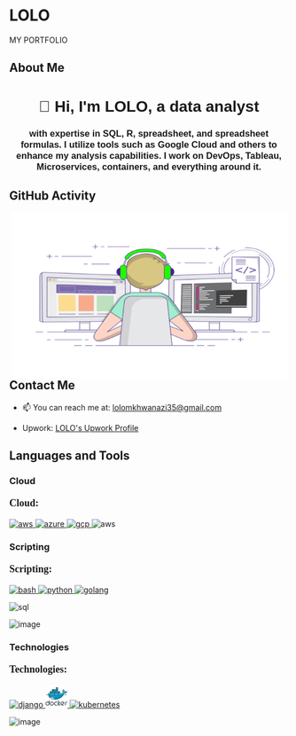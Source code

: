 # LOLO
MY PORTFOLIO

<!-- About Me Section -->
## About Me

<h1 align="center"><font face="Arial">👋 Hi, I'm LOLO, a data analyst</a></font></h1> <h3 align="center"><font face="Arial"> with expertise in SQL, R, spreadsheet, and spreadsheet formulas. I utilize tools such as Google Cloud and others to enhance my analysis capabilities. I work on DevOps, Tableau, Microservices, containers, and everything around it.</font></h3>

<!-- Stats and GitHub activity -->
## GitHub Activity


<!-- Header Section -->

</p>
<!-- GIF -->
<img align="right" height="300" width="500" src="https://raw.githubusercontent.com/mikonoid/mikonoid/main/images/gifs/coder3.gif" />




## Contact Me

- 📫 You can reach me at: [lolomkhwanazi35@gmail.com](mailto:lolomkhwanazi35@gmail.com)

- Upwork: [LOLO's Upwork Profile](https://www.upwork.com/freelancers/~01ff6447a222d57934?mp_source)

<!-- Languages and Tools Section -->
## Languages and Tools


### Cloud

<h4><font size="+1" face="Tahoma">Cloud:</font></h4>
<p align="left">
  
<a href="[https://aws.amazon.com](https://aws.amazon.com/)" target="_blank" rel="noreferrer">
<img src="https://www.logigroup.com/images/Logo_aws.gif" alt="aws" width="100" height="80"/>
</a>
<a href="https://azure.microsoft.com/en-in/" target="_blank" rel="noreferrer">
<img src="https://www.vectorlogo.zone/logos/microsoft_azure/microsoft_azure-icon.svg" alt="azure" width="80" height="80"/>
</a>
<a href="[https://cloud.google.com](https://cloud.google.com/)" target="_blank" rel="noreferrer">
<img src="https://www.gend.co/hs-fs/hubfs/gcp-logo-cloud.png?width=730&name=gcp-logo-cloud.png" alt="gcp" width="80" height="80"/>
</a>

<img src="https://github.com/LOLO-MKHWANAZI/LOLO-MKHWANAZI/assets/163551783/762e5425-db2e-4ff4-88dd-a830427cff76" alt="aws" width="100" height="80"/> 

<!-- Add more cloud-related tools here -->
</p>

### Scripting

<h4><font size="+1" face="Tahoma">Scripting:</font></h4>
<p align="left">
  
<a href="https://www.gnu.org/software/bash/" target="_blank" rel="noreferrer">
<img src="https://e7.pngegg.com/pngimages/330/276/png-clipart-bash-shell-script-bourne-shell-scripting-language-unix-shell-shell-rectangle-logo.png" alt="bash" width="100" height="100"/>
</a>
<a href="[https://www.python.org](https://www.python.org/)" target="_blank" rel="noreferrer">
<img src="https://i.giphy.com/media/KAq5w47R9rmTuvWOWa/giphy.webp" alt="python" width="100" height="100"/>
</a>
<a href="[https://golang.org](https://golang.org/)" target="_blank" rel="noreferrer">
<img src="https://perisync.com/images/gocc.gif" alt="golang" width="170" height="100"/>
</a>
</p>

<img src="https://github.com/LOLO-MKHWANAZI/LOLO-MKHWANAZI/assets/163551783/62cd2a9f-d528-4d12-b88c-9602e367fb8d" alt="sql" width="100" height="80"/>
</a>
</p


![image](https://github.com/LOLO-MKHWANAZI/LOLO-MKHWANAZI/assets/163551783/49d5059b-48f1-4eca-94aa-328978ba2ec2)

### Technologies

<h4><font size="+1" face="Tahoma">Technologies:</font></h4>
<p align="left">
  
<a href="https://www.djangoproject.com/" target="_blank" rel="noreferrer">
<img src="https://cdn.worldvectorlogo.com/logos/django.svg" alt="django" width="40" height="40"/>
</a>
<a href="https://www.docker.com/" target="_blank" rel="noreferrer">
<img src="https://raw.githubusercontent.com/devicons/devicon/master/icons/docker/docker-original-wordmark.svg" alt="docker" width="40" height="40"/>
</a>
<a href="https://kubernetes.io/" target="_blank" rel="noreferrer">
<img src="https://upload.wikimedia.org/wikipedia/commons/thumb/3/39/Kubernetes_logo_without_workmark.svg/2109px-Kubernetes_logo_without_workmark.svg.png" alt="kubernetes" width="40" height="40"/>
</a>


![image](https://github.com/LOLO-MKHWANAZI/LOLO-MKHWANAZI/assets/163551783/9fcdd418-7dba-4f1b-b6ce-6fb1f488de56)
